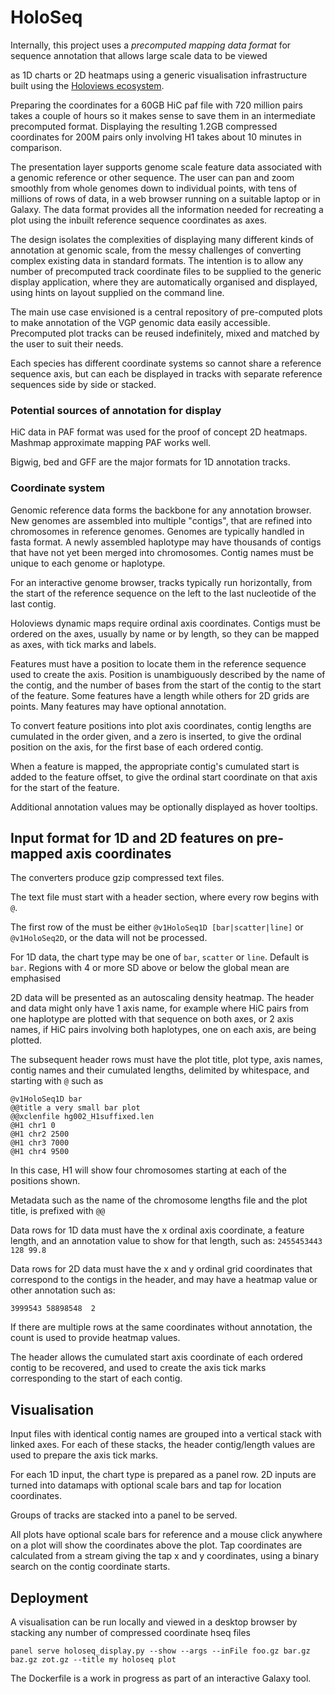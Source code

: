 # HoloSeq


Internally, this project uses a *precomputed mapping data format* for sequence annotation that allows large scale data to be viewed

as 1D charts or 2D heatmaps using a generic visualisation infrastructure built using the [Holoviews ecosystem](https://holoviews.org/).

Preparing the coordinates for a 60GB HiC paf file with 720 million pairs takes a couple of hours so it makes sense to save them in
an intermediate precomputed format. Displaying the resulting 1.2GB compressed coordinates for 200M pairs only involving H1 takes about 10 minutes in comparison.

The presentation layer supports genome scale feature data associated with a genomic reference or other sequence. The user can pan and zoom 
smoothly from whole genomes down to individual points, with tens of millions of rows of data, in a web browser running on a suitable laptop or in Galaxy. 
The data format provides all the information needed for recreating a plot using the inbuilt reference sequence coordinates as axes.

The design isolates the complexities of displaying many different kinds of annotation at genomic scale, from the messy challenges of converting
complex existing data in standard formats. The intention is to allow any number of precomputed track coordinate files to be supplied to the generic display 
application, where they are automatically organised and displayed, using hints on layout supplied on the command line. 

The main use case envisioned is a central repository of pre-computed plots to make annotation of the VGP genomic data easily accessible.
Precomputed plot tracks can be reused indefinitely, mixed and matched by the user to suit their needs.

Each species has different coordinate systems so cannot share a reference sequence axis, but can each be displayed in
tracks with separate reference sequences side by side or stacked.

### Potential sources of annotation for display

HiC data in PAF format was used for the proof of concept 2D heatmaps. Mashmap approximate mapping PAF works well.

Bigwig, bed and GFF are the major formats for 1D annotation tracks.

### Coordinate system

Genomic reference data forms the backbone for any annotation browser.
New genomes are assembled into multiple "contigs", that are refined into chromosomes in reference genomes.
Genomes are typically handled in fasta format. A newly assembled haplotype may have thousands of contigs
that have not yet been merged into chromosomes. Contig names must be unique to each genome or haplotype.

For an interactive genome browser, tracks typically run horizontally, from the start of the reference sequence on the left to the last nucleotide of the last contig.

Holoviews dynamic maps require ordinal axis coordinates. Contigs must be ordered on the axes, usually by name or by length,
so they can be mapped as axes, with tick marks and labels.

Features must have a position to locate them in the reference sequence used to create the axis. 
Position is unambiguously described by the name of the contig, and the number of bases from the start of the contig to the start of the feature. 
Some features have a length while others for 2D grids are points. Many features may have optional annotation.

To convert feature positions into plot axis coordinates, contig lengths are cumulated in the order given, and a zero is inserted,
to give the ordinal position on the axis, for the first base of each ordered contig. 

When a feature is mapped, the appropriate contig's cumulated start is added to the feature offset, to give the 
ordinal start coordinate on that axis for the start of the feature.

Additional annotation values may be optionally displayed as hover tooltips.

## Input format for 1D and 2D features on pre-mapped axis coordinates

The converters produce gzip compressed text files. 

The text file must start with a header section, where every row begins with `@`.

The first row of the must be either `@v1HoloSeq1D [bar|scatter|line]` or `@v1HoloSeq2D`, or the data will not be processed.

For 1D data, the chart type may be one of `bar`, `scatter` or `line`. Default is `bar`. Regions with 4 or more SD above or below the global mean are 
emphasised

2D data will be presented as an autoscaling density heatmap. The header and data might only have 1 axis name, for example where HiC pairs from one haplotype are plotted
with that sequence on both axes, or 2 axis names, if HiC pairs involving both haplotypes, one on each axis, are being plotted.

The subsequent header rows must have the plot title, plot type, axis names, contig names and their cumulated lengths, delimited by whitespace, and starting with `@` such as

```
@v1HoloSeq1D bar
@@title a very small bar plot
@@xclenfile hg002_H1suffixed.len
@H1 chr1 0
@H1 chr2 2500
@H1 chr3 7000
@H1 chr4 9500
```

In this case, H1 will show four chromosomes starting at each of the positions shown.

Metadata such as the name of the chromosome lengths file and the plot title, is prefixed with `@@`


Data rows for 1D data must have the x ordinal axis coordinate, a feature length, and an annotation value to show for that length, such as:
`2455453443 128 99.8`

Data rows for 2D data must have the x and y ordinal grid coordinates that correspond to the contigs in the header, and 
may have a heatmap value or other annotation such as:

`3999543 58898548  2`

If there are multiple rows at the same coordinates without annotation, the count is used to provide heatmap values.

The header allows the cumulated start axis coordinate of each ordered contig to be recovered, and used to create the axis tick marks 
corresponding to the start of each contig.

## Visualisation

Input files with identical contig names are grouped into a vertical stack with linked axes.
For each of these stacks, the header contig/length values are used to prepare the axis tick marks.

For each 1D input, the chart type is prepared as a panel row.
2D inputs are turned into datamaps with optional scale bars and tap for location coordinates.

Groups of tracks are stacked into a panel to be served.

All plots have optional scale bars for reference and a mouse click anywhere on a plot will show the coordinates above the plot.
Tap coordinates are calculated from a stream giving the tap x and y coordinates, using a binary search on the contig coordinate starts.

## Deployment

A visualisation can be run locally and viewed in a desktop browser by stacking any number of compressed coordinate hseq 
files 

`panel serve holoseq_display.py --show --args --inFile foo.gz bar.gz baz.gz zot.gz --title my holoseq plot`

The Dockerfile is a work in progress as part of an interactive Galaxy tool.
